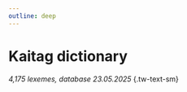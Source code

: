 ```yaml
---
outline: deep
---
```


# Kaitag dictionary

*4,175 lexemes, database 23.05.2025* {.tw-text-sm}

<script setup>
import Word from '../../components/Word.vue';
import { data as dict } from '../dict.data.ts'
import { alphabet } from '../../.vitepress/alphabet';
</script>

<div class='tw-flex tw-gap-4 tw-flex-wrap tw-capitalize'>
    <template v-for="l in alphabet">
        <a v-if="dict[l]" :href='"#"+l'>{{ l }}</a>
        <span v-else>{{ l }}</span>
    </template>
</div>

<template v-for="(words, letter) in dict">
    <template v-if="words.length">
        <h2 :id="letter">
            {{ letter.charAt(0).toUpperCase() + letter.slice(1) }}
        </h2>
        <Word v-for="word in words" :key="word.id" :word="word"/>
    </template>
</template>
